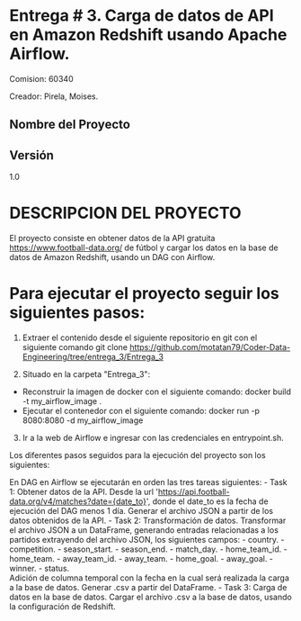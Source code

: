 # Entrega # 3. Carga de datos de API en Amazon Redshift usando Apache Airflow.
Comision: 60340

Creador: Pirela, Moises.
## Nombre del Proyecto

## Versión
1.0

# DESCRIPCION DEL PROYECTO
El proyecto consiste en obtener datos de la API gratuita  https://www.football-data.org/ de fútbol y cargar los datos en la base de datos de Amazon Redshift, usando un DAG con Airflow.

# Para ejecutar el proyecto seguir los siguientes pasos:

1) Extraer el contenido desde el siguiente repositorio en git con el siguiente comando
git clone https://github.com/motatan79/Coder-Data-Engineering/tree/entrega_3/Entrega_3

2) Situado en la carpeta "Entrega_3":
 - Reconstruir la imagen de docker con el siguiente comando:
  docker build -t my_airflow_image .
 - Ejecutar el contenedor con el siguiente comando:
  docker run -p 8080:8080 -d my_airflow_image

3) Ir a la web de Airflow e ingresar con las credenciales en entrypoint.sh. 

Los diferentes pasos seguidos para la ejecución del proyecto son los siguientes: 

En DAG en Airflow se ejecutarán en orden las tres tareas siguientes:
    - Task 1: Obtener datos de la API. 
        Desde la url 'https://api.football-data.org/v4/matches?date={date_to}', donde el date_to es la fecha de ejecución del DAG menos 1 día. Generar el archivo JSON a partir de los datos obtenidos de la API. 
    - Task 2: Transformación de datos. 
        Transformar el archivo JSON a un DataFrame, generando entradas relacionadas a los partidos extrayendo del archivo JSON, los siguientes campos: 
    - country.
    - competition. 
    - season_start.
    - season_end.
    - match_day.
    - home_team_id.
    - home_team.
    - away_team_id.
    - away_team.
    - home_goal.
    - away_goal.
    - winner.
    - status.             
    Adición de columna temporal con la fecha en la cual será realizada la carga a la base de datos. 
        Generar .csv a partir del DataFrame.
    - Task 3: Carga de datos en la base de datos.
        Cargar el archivo .csv a la base de datos, usando la configuración de Redshift.